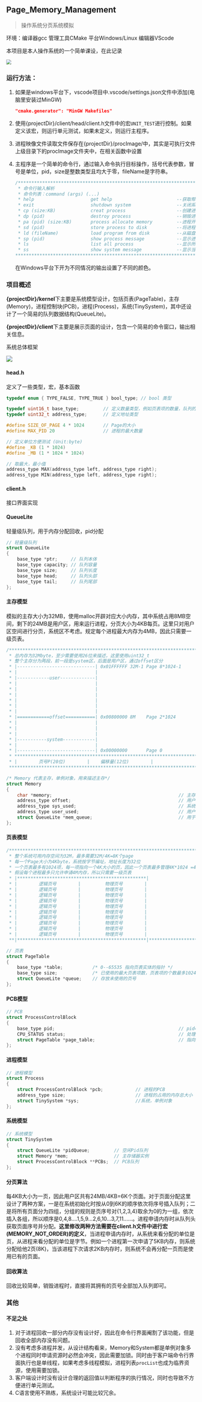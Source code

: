 ## Page_Memory_Management

> 操作系统分页系统模拟

环境：编译器gcc	管理工具CMake	平台Windows/Linux 	编辑器VScode

本项目是本人操作系统的一个简单课设，在此记录

<img src="./pic/题目.png" style="zoom: 80%;" />

### 运行方法：

1. 如果是windows平台下，vscode项目中.vscode/settings.json文件中添加(电脑里安装过MinGW)

   ```json
   "cmake.generator": "MinGW Makefiles"
   ```

2. 使用{projectDir}/client/head/client.h文件中的宏`UNIT_TEST`进行控制。如果定义该宏，则运行单元测试，如果未定义，则运行主程序。

3. 进程映像文件读取文件保存在{projectDir}/procImage/中，其实是可执行文件上级目录下的procImage文件夹中，在相关函数中设置

4. 主程序是一个简单的命令行，通过输入命令执行目标操作，括号代表参数，冒号是单位，pid，size是整数类型且均大于零，fileName是字符串。

   ```c
   /*****************************************************************************
    * 命令行输入解析
    * 命令列表：command (args) (...)
    * help                     get help                        --获取帮助信息
    * exit                     shutdown system                 --关闭系统退出程序
    * cp (size:KB)             creat process                   --创建进程
    * dp (pid)                 destroy process                 --销毁进程
    * pa (pid) (size:KB)       process allocate memory         --进程开辟内存
    * sd (pid)                 store process to disk           --将进程存入磁盘
    * ld (fileName)            load program from disk          --从磁盘载入程序
    * sp (pid)                 show process message            --显示进程具体信息
    * ls                       list all process                --显示所有进程
    * ss                       show system message             --显示当前系统信息
   *******************************************************************************/
   ```

   在Windows平台下开为不同情况的输出设置了不同的颜色。



### 项目概述

**{projectDir}/kernel**下主要是系统模型设计，包括页表(PageTable)，主存(Memory)，进程控制块(PCB)，进程(Process)，系统(TinySystem)，其中还设计了一个简易的队列数据结构(QueueLite)。

**{projectDir}/client**下主要是展示页面的设计，包含一个简易的命令窗口，输出相关信息。

系统总体框架

<img src="./pic/系统架构.png" />

#### head.h

定义了一些类型，宏，基本函数

```c
typedef enum { TYPE_FALSE, TYPE_TRUE } bool_type; // bool 类型

typedef uint16_t base_type; 		// 定义数量类型，例如页表项的数量，队列的长度
typedef uint32_t address_type;  	// 定义地址类型

#define SIZE_OF_PAGE 4 * 1024 		// Page的大小
#define MAX_PID 20 					// 进程的最大数量

// 定义单位方便测试 (Unit:byte)
#define _KB (1 * 1024)
#define _MB (1 * 1024 * 1024)

// 取最大，最小值
address_type MAX(address_type left, address_type right);
address_type MIN(address_type left, address_type right);
```

#### client.h

接口界面实现

#### QueueLite

轻量级队列，用于内存分配回收，pid分配

```c
// 轻量级队列
struct QueueLite
{
    base_type *ptr;     // 队列本体
    base_type capacity; // 队列容量
    base_type size;     // 队列长度
    base_type head;     // 队列头部
    base_type tail;     // 队列尾部
};
```



#### 主存模型

模拟的主存大小为32MB，使用malloc开辟对应大小内存，其中系统占用8MB空间，剩下的24MB是用户区，用来运行进程，分页大小为4KB每页。这里只对用户区空间进行分页，系统区不考虑。规定每个进程最大内存为4MB，因此只需要一级页表。

```c
/********************************************************************************
 * 总内存为32Mbyte，至少需要使用26位来描述，这里使用uint32_t
 * 整个主存分为两段，前一段是system区，后面是用户区，通过offset区分
 * |-----------------------------| 0x01FFFFFF 32M-1 Page 8*1024-1
 * |                             |
 * |------------user-------------|
 * |                             |
 * |                             |
 * |                             |
 * |                             |
 * |                             |
 * |                             |
 * |============offset===========| 0x00800000 8M    Page 2*1024
 * |                             |
 * |                             |
 * |                             |
 * |-----------system------------|
 * |                             |
 * |-----------------------------| 0x00000000       Page 0
 * ****************************************************************************
 * |        页号P(20位)        |    偏移量(12位)        |
 ********************************************************************************/

/* Memory 代表主存，单例对象，用来描述主存*/
struct Memory
{
    char *memory;                                               // 主存
    address_type offset;                                        // 用户段的偏移量
    address_type sys_used;                                      // 系统区已使用量
    address_type user_used;                                     // 用户区已使用量
    struct QueueLite *mem_queue;                                // 用于存放空闲的页的页号
};
```

#### 页表模型

```c
/********************************************************************************
 * 整个系统可用内存空间为32M，最多需要32M/4K=8K个page
 * 每一个Page大小为4Kbyte，系统按字节编址，地址长度为32位
 * 一个页表最多有1024项，每一项指向一个4K大小的页，因此一个页表最多管理4K*1024 =4M内存
 * 假设每个进程最多只允许申请4M内存，所以只需要一级页表
 * |************************************************|
 * |        逻辑页号        |         物理页号        |
 * |        逻辑页号        |         物理页号        |
 * |        逻辑页号        |         物理页号        |
 * |        逻辑页号        |         物理页号        |
 * |        逻辑页号        |         物理页号        |
 * |        逻辑页号        |         物理页号        |
 * |        逻辑页号        |         物理页号        |
 * |        逻辑页号        |         物理页号        |
 * |        逻辑页号        |         物理页号        |
 * |        逻辑页号        |         物理页号        |
 **|************************************************|***************************/

// 页表
struct PageTable
{
    base_type *table;           /* 0--65535 指向页表实体的指针 */
    base_type size;             /* 已使用的最大页表项数，页表项的个数最多1024 */
    struct QueueLite *queue;    // 存放未使用的页号
};
```

#### PCB模型

```c
// PCB
struct ProcessControlBlock
{
    base_type pid;                                              // pid==MAX_PID 表示此PCB未被使用，否则代表进程编号
    CPU_STATUS status;                                          // 处理机状态 就绪，执行，阻塞，未知
    struct PageTable *page_table;                               // 指向内存中页表的指针
};
```

#### 进程模型

```c
// 进程模型
struct Process
{
    struct ProcessControlBlock *pcb;            // 进程的PCB
    address_type size;                          // 进程的占用的内存总大小
    struct TinySystem *sys;                     //系统，单例对象
};
```

#### 系统模型

```c
// 系统模型
struct TinySystem
{
    struct QueueLite *pidQueue;         // 空闲Pid队列
    struct Memory *mem;                 // 主存储器实例
    struct ProcessControlBlock **PCBs;  // PCB队列
};
```

#### 分页算法

每4KB大小为一页，因此用户区共有24MB/4KB=6K个页面。对于页面分配这里设计了两种方案，一是在系统初始化时按从0到6K的顺序依次将序号插入队列；二是将所有页面分为四组，分组的规则是页序号对{1,2,3,4}取余为0的为一组，依次插入各组，所以顺序是0,4,8....1,5,9...2,6,10...3,7,11......。进程申请内存时从队列头获取页面序号并分配。**这里修改两种方法需要在client.h文件中进行宏(MEMORY_NOT_ORDER)的定义**，当进程申请内存时，从系统来看分配的单位是页，从进程来看分配的单位是字节。例如一个进程第一次申请了5KB内存，则系统分配给他2页(8K)，当该进程下次请求2KB内存时，则系统不会再分配一页而是使用已有的页面。

#### 回收算法

回收比较简单，销毁进程时，直接将其拥有的页号全部加入队列即可。

### 其他

#### 不足之处

1. 对于进程回收一部分内存没有设计好，因此在命令行界面阉割了该功能，但是回收全部内存没有问题。
2. 没有考虑多进程并发，从设计结构看来，Memory和System都是单例对象多个进程同时申请资源时必然会冲突，因此需要加锁。同时由于客户端命令行界面执行也是单线程，如果考虑多线程模拟，进程列表`procList`也成为临界资源，使用需要加锁。
3. 客户端设计时没有设计合理的返回值以判断程序的执行情况，同时也导致不方便进行单元测试。
4. C语言使用不熟练，系统设计可能比较冗余。



